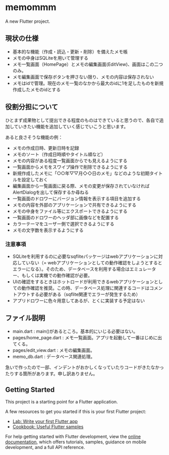 # memommm

A new Flutter project.

## 現状の仕様

* 基本的な機能（作成・読込・更新・削除）を備えたメモ帳
* メモの中身はSQLiteを用いて管理する
* メモ一覧画面（HomePage）とメモの編集画面(EditView)、画面はこの二つのみ。
* メモ編集画面で保存ボタンを押さない限り、メモの内容は保存されない
* メモはidで管理。現在のメモ一覧のなかから最大のidに1を足したものを新規作成したメモのidとする

## 役割分担について

ひとまず成果物として提出できる程度のものはできていると思うので、各自で追加していきたい機能を追加していく感じでいこうと思います。

あると良さそうな機能の例：
* メモの作成日時、更新日時を記録
* メモのソート（作成日時順やタイトル順など）
* メモの内容がある程度一覧画面からでも見えるようにする
* 一覧画面からメモをスワイプ操作で削除できるようにする
* 新規作成したメモに「○○年▽▽月◇◇日のメモ」などのような初期タイトルを設定しておく
* 編集画面から一覧画面に戻る際、メモの変更が保存されていなければAlertDialogを出して保存するか尋ねる
* 一覧画面のドロワーにバージョン情報を表示する項目を追加する
* メモの内容を外部のアプリケーションで共有できるようにする
* メモの中身をファイル等にエクスポートできるようにする
* 一覧画面のドロワーのヘッダ部に画像などを配置する
* カラーテーマをユーザー側で選択できるようにする
* メモの文字数を表示するようにする

### 注意事項

* SQLiteを利用するのに必要なsqfliteパッケージはwebアプリケーションに対応していない（= webアプリケーションとしての動作確認をしようとするとエラーになる）。そのため、データベースを利用する場合はエミュレーター、もしくは実機での動作確認が必要。
* UIの確認をするときはホットロードが利用できるwebアプリケーションとしての動作確認を推奨。この時、データベース処理に関連するコードはコメントアウトする必要がある（sqflite関連でエラーが発生するため）
* アプリドロワーに色々用意してあるが、とくに実装する予定はない

## ファイル説明

* main.dart : main()があるところ。基本的にいじる必要はない。
* pages/home_page.dart : メモ一覧画面。アプリを起動して一番はじめに出てくる。
* pages/edit_view.dart : メモの編集画面。
* memo_db.dart : データベース関連処理。

急いで作ったので一部、インデントがおかしくなっていたりコードがきたなかったりする箇所があります。申し訳ありません。

## Getting Started

This project is a starting point for a Flutter application.

A few resources to get you started if this is your first Flutter project:

- [Lab: Write your first Flutter app](https://docs.flutter.dev/get-started/codelab)
- [Cookbook: Useful Flutter samples](https://docs.flutter.dev/cookbook)

For help getting started with Flutter development, view the
[online documentation](https://docs.flutter.dev/), which offers tutorials,
samples, guidance on mobile development, and a full API reference.
